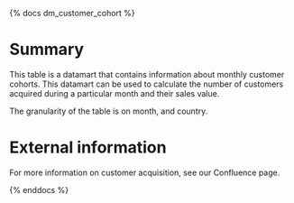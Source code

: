 {% docs dm_customer_cohort %}

# Summary
This table is a datamart that contains information about monthly customer cohorts. This datamart can be used to calculate the number of customers acquired during a particular month and their sales value.

The granularity of the table is on month, and country.


[comment]: <> (Link to external resources if available. Here Confluence is taken as an example)
# External information
For more information on customer acquisition, see our Confluence page.


{% enddocs %}
